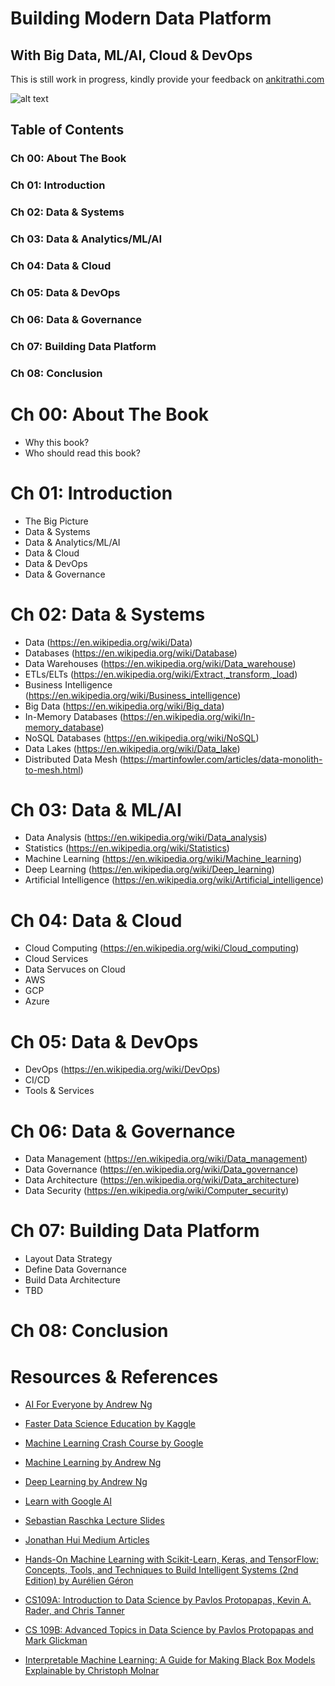 # Building Modern Data Platform
## With Big Data, ML/AI, Cloud & DevOps

This is still work in progress, kindly provide your feedback on [ankitrathi.com](http://ankitrathi.com/)

![alt text](https://github.com/ankitrathi169/ankitrathi169.github.io/blob/master/Resources/BuildingMDP-CoverComposite.jpg)


## Table of Contents

### Ch 00: About The Book
### Ch 01: Introduction
### Ch 02: Data & Systems
### Ch 03: Data & Analytics/ML/AI
### Ch 04: Data & Cloud
### Ch 05: Data & DevOps
### Ch 06: Data & Governance
### Ch 07: Building Data Platform
### Ch 08: Conclusion


# Ch 00: About The Book
- Why this book?
- Who should read this book?

# Ch 01: Introduction

- The Big Picture
- Data & Systems
- Data & Analytics/ML/AI
- Data & Cloud
- Data & DevOps
- Data & Governance

# Ch 02: Data & Systems
- Data (https://en.wikipedia.org/wiki/Data)
- Databases (https://en.wikipedia.org/wiki/Database)
- Data Warehouses (https://en.wikipedia.org/wiki/Data_warehouse)
- ETLs/ELTs (https://en.wikipedia.org/wiki/Extract,_transform,_load)
- Business Intelligence (https://en.wikipedia.org/wiki/Business_intelligence)
- Big Data (https://en.wikipedia.org/wiki/Big_data)
- In-Memory Databases (https://en.wikipedia.org/wiki/In-memory_database)
- NoSQL Databases (https://en.wikipedia.org/wiki/NoSQL)
- Data Lakes (https://en.wikipedia.org/wiki/Data_lake)
- Distributed Data Mesh (https://martinfowler.com/articles/data-monolith-to-mesh.html)

# Ch 03: Data & ML/AI
- Data Analysis (https://en.wikipedia.org/wiki/Data_analysis)
- Statistics (https://en.wikipedia.org/wiki/Statistics)
- Machine Learning (https://en.wikipedia.org/wiki/Machine_learning)
- Deep Learning (https://en.wikipedia.org/wiki/Deep_learning)
- Artificial Intelligence (https://en.wikipedia.org/wiki/Artificial_intelligence)

# Ch 04: Data & Cloud
- Cloud Computing (https://en.wikipedia.org/wiki/Cloud_computing)
- Cloud Services
- Data Servuces on Cloud
- AWS
- GCP
- Azure

# Ch 05: Data & DevOps
- DevOps (https://en.wikipedia.org/wiki/DevOps)
- CI/CD
- Tools & Services

# Ch 06: Data & Governance
- Data Management (https://en.wikipedia.org/wiki/Data_management)
- Data Governance (https://en.wikipedia.org/wiki/Data_governance)
- Data Architecture (https://en.wikipedia.org/wiki/Data_architecture)
- Data Security (https://en.wikipedia.org/wiki/Computer_security)

# Ch 07: Building Data Platform
- Layout Data Strategy
- Define Data Governance
- Build Data Architecture
- TBD

# Ch 08: Conclusion

# Resources & References

- [AI For Everyone by Andrew Ng](https://www.deeplearning.ai/ai-for-everyone/)

- [Faster Data Science Education by Kaggle](https://www.kaggle.com/learn/overview)

- [Machine Learning Crash Course by Google](https://developers.google.com/machine-learning/crash-course)

- [Machine Learning by Andrew Ng](https://www.coursera.org/learn/machine-learning)

- [Deep Learning by Andrew Ng](https://www.coursera.org/specializations/deep-learning)

- [Learn with Google AI](https://ai.google/education/)

- [Sebastian Raschka Lecture Slides](https://sebastianraschka.com/resources.html)

- [Jonathan Hui Medium Articles](https://sebastianraschka.com/resources.html)

- [Hands-On Machine Learning with Scikit-Learn, Keras, and TensorFlow: Concepts, Tools, and Techniques to Build Intelligent Systems (2nd Edition) by Aurélien Géron](https://www.amazon.in/Hands-Machine-Learning-Scikit-Learn-TensorFlow-ebook/dp/B07XGF2G87/)

- [CS109A: Introduction to Data Science by Pavlos Protopapas, Kevin A. Rader, and Chris Tanner](https://harvard-iacs.github.io/2019-CS109A/)

- [CS 109B: Advanced Topics in Data Science by Pavlos Protopapas and Mark Glickman](https://harvard-iacs.github.io/2019-CS109B/)

- [Interpretable Machine Learning: A Guide for Making Black Box Models Explainable by Christoph Molnar](https://christophm.github.io/interpretable-ml-book/)


